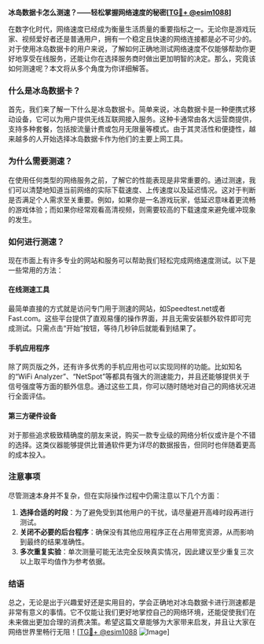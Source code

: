 **冰岛数据卡怎么测速？——轻松掌握网络速度的秘密[[TG💪+ @esim1088](https://t.me/s/esim1088)]**

在数字化时代，网络速度已经成为衡量生活质量的重要指标之一。无论你是游戏玩家、视频爱好者还是普通用户，拥有一个稳定且快速的网络连接都是必不可少的。对于使用冰岛数据卡的用户来说，了解如何正确地测试网络速度不仅能够帮助你更好地享受在线服务，还能让你在选择服务商时做出更加明智的决定。那么，究竟该如何测速呢？本文将从多个角度为你详细解答。

### 什么是冰岛数据卡？

首先，我们来了解一下什么是冰岛数据卡。简单来说，冰岛数据卡是一种便携式移动设备，它可以为用户提供无线互联网接入服务。这种卡通常由各大运营商提供，支持多种套餐，包括按流量计费或包月无限量等模式。由于其灵活性和便捷性，越来越多的人开始选择冰岛数据卡作为他们的主要上网工具。

### 为什么需要测速？

在使用任何类型的网络服务之前，了解它的性能表现是非常重要的。通过测速，我们可以清楚地知道当前网络的实际下载速度、上传速度以及延迟情况。这对于判断是否满足个人需求至关重要。例如，如果你是一名游戏玩家，低延迟意味着更流畅的游戏体验；而如果你经常观看高清视频，则需要较高的下载速度来避免缓冲现象的发生。

### 如何进行测速？

现在市面上有许多专业的网站和服务可以帮助我们轻松完成网络速度测试。以下是一些常用的方法：

#### 在线测速工具

最简单直接的方式就是访问专门用于测速的网站，如Speedtest.net或者Fast.com。这些平台提供了直观易懂的操作界面，并且无需安装额外软件即可完成测试。只需点击“开始”按钮，等待几秒钟后就能看到结果了。

#### 手机应用程序

除了网页版之外，还有许多优秀的手机应用也可以实现同样的功能。比如知名的“WiFi Analyzer”、“NetSpot”等都具有强大的测速能力，并且还能够提供关于信号强度等方面的额外信息。通过这些工具，你可以随时随地对自己的网络状况进行全面评估。

#### 第三方硬件设备

对于那些追求极致精确度的朋友来说，购买一款专业级的网络分析仪或许是个不错的选择。这类仪器能够提供比普通软件更为详尽的数据报告，但同时也伴随着更高的成本投入。

### 注意事项

尽管测速本身并不复杂，但在实际操作过程中仍需注意以下几个方面：

1. **选择合适的时段**：为了避免受到其他用户的干扰，请尽量避开高峰时段再进行测试。
2. **关闭不必要的后台程序**：确保没有其他应用程序正在占用带宽资源，从而影响到最终的结果准确性。
3. **多次重复实验**：单次测量可能无法完全反映真实情况，因此建议至少重复三次以上取平均值作为参考依据。

### 结语

总之，无论是出于兴趣爱好还是实用目的，学会正确地对冰岛数据卡进行测速都是非常有意义的事情。它不仅能让我们更好地掌控自己的网络环境，还能促使我们在未来做出更加合理的消费决策。希望这篇文章能够为大家带来启发，并且让大家在网络世界里畅行无阻！[[TG💪+ @esim1088](https://t.me/s/esim1088) ![Image](https://i.postimg.cc/4NQfJmqS/Snipaste-2025-05-13-00-14-12.png)]